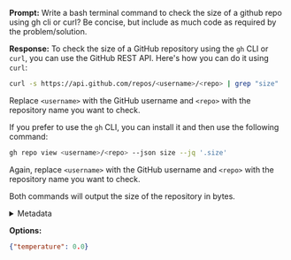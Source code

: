 **Prompt:**
Write a bash terminal command to check the size of a github repo using gh cli or curl? Be concise, but include as much code as required by the problem/solution.


**Response:**
To check the size of a GitHub repository using the `gh` CLI or `curl`, you can use the GitHub REST API. Here's how you can do it using `curl`:

```bash
curl -s https://api.github.com/repos/<username>/<repo> | grep "size"
```

Replace `<username>` with the GitHub username and `<repo>` with the repository name you want to check.

If you prefer to use the `gh` CLI, you can install it and then use the following command:

```bash
gh repo view <username>/<repo> --json size --jq '.size'
```

Again, replace `<username>` with the GitHub username and `<repo>` with the repository name you want to check.

Both commands will output the size of the repository in bytes.

<details><summary>Metadata</summary>

- Duration: 6410 ms
- Datetime: 2023-09-21T20:24:31.770713
- Model: gpt-3.5-turbo-0613

</details>

**Options:**
```json
{"temperature": 0.0}
```

